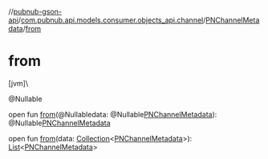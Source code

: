 //[pubnub-gson-api](../../../index.md)/[com.pubnub.api.models.consumer.objects_api.channel](../index.md)/[PNChannelMetadata](index.md)/[from](from.md)

# from

[jvm]\

@Nullable

open fun [from](from.md)(@Nullabledata: @Nullable[PNChannelMetadata](../../../../../pubnub-core/pubnub-core-api/pubnub-core-api/com.pubnub.api.models.consumer.objects.channel/-p-n-channel-metadata/index.md)): @Nullable[PNChannelMetadata](index.md)

open fun [from](from.md)(data: [Collection](https://docs.oracle.com/javase/8/docs/api/java/util/Collection.html)&lt;[PNChannelMetadata](../../../../../pubnub-core/pubnub-core-api/pubnub-core-api/com.pubnub.api.models.consumer.objects.channel/-p-n-channel-metadata/index.md)&gt;): [List](https://docs.oracle.com/javase/8/docs/api/java/util/List.html)&lt;[PNChannelMetadata](index.md)&gt;
